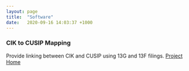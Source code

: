 ```yaml
---
layout: page
title:  "Software"
date:   2020-09-16 14:03:37 +1000
---
```


### CIK to CUSIP Mapping
Provide linking between CIK and CUSIP using 13G and 13F filings. 
<a href="https://github.com/leoliu0/cik-cusip-mapping">Project Home</a>


[jekyll-docs]: https://jekyllrb.com/docs/home
[jekyll-gh]:   https://github.com/jekyll/jekyll
[jekyll-talk]: https://talk.jekyllrb.com/
